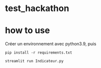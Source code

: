 # test_hackathon


# how to use
Créer un environnement avec python3.9, puis
```
pip install -r requirements.txt
```

```
streamlit run Indicateur.py
```